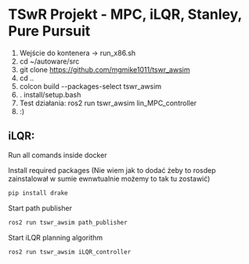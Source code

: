 # TSwR Projekt - MPC, iLQR, Stanley, Pure Pursuit

1. Wejście do kontenera -> run_x86.sh 
2. cd ~/autoware/src
3. git clone https://github.com/mgmike1011/tswr_awsim
4. cd ..
5. colcon build --packages-select tswr_awsim
6. . install/setup.bash
7. Test działania: ros2 run tswr_awsim lin_MPC_controller 
6. :)

## iLQR:

Run all comands inside docker

Install required packages (Nie wiem jak to dodać żeby to rosdep zainstalował w sumie ewnwtualnie możemy to tak tu zostawić)

```bash
pip install drake
```
Start path publisher

```python
ros2 run tswr_awsim path_publisher
```
Start iLQR planning algorithm

```python
ros2 run tswr_awsim iLQR_controller
```